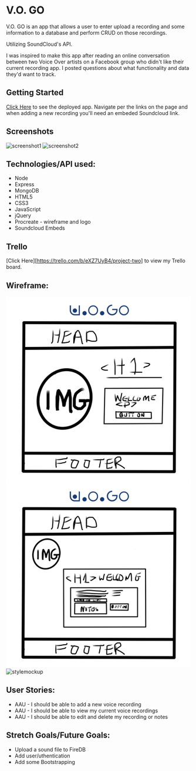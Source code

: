 # V.O. GO

V.O. GO is an app that allows a user to enter upload a recording and some information to a database and perform CRUD on those recordings.

Utilizing SoundCloud's API.

I  was inspired to make this app after reading an online conversation between two Voice Over artists on a Facebook group who didn't like their current recording app. I posted  questions about what functionality and data they'd want to track.

## Getting Started
 [Click Here](https://vo-go.herokuapp.com/) to see the deployed app. Navigate per the links on the page and when adding a new recording you'll need an embeded Soundcloud link.

## Screenshots
![screenshot1](.public/imgs/scsh1.png)
![screenshot2](./imgs/scsh2.png)


##  Technologies/API used:

- Node
- Express
- MongoDB
- HTML5
- CSS3
- JavaScript
- jQuery
- Procreate - wireframe and logo
- Soundcloud Embeds

## Trello
[Click Here][https://trello.com/b/eXZ7UyB4/project-two] to view my Trello board.

## Wireframe: 
![wireframe1](./public/imgs/home.png)
![wireframe2](./public/imgs/create.png)
![stylemockup](./public/imgs/colormock.png)

## User Stories:
- AAU - I should be able to add a new voice recording
- AAU - I should be able to view my current voice recordings
- AAU - I should be able to edit and delete my recording or notes

## Stretch Goals/Future Goals:
- Upload a sound file to FireDB
- Add user/uthentication
- Add some Bootstrapping

